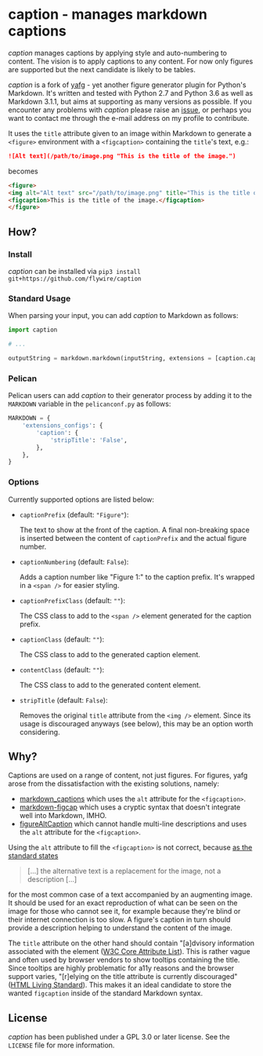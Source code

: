 # caption - manages markdown captions

*caption* manages captions by applying style and auto-numbering to content. The
vision is to apply captions to any content. For now only figures are supported
but the next candidate is likely to be tables.

*caption* is a fork of [yafg](https://git.sr.ht/~ferruck/yafg) - yet another
figure generator plugin for Python's Markdown. It's written and tested with
Python 2.7 and Python 3.6 as well as Markdown 3.1.1, but aims at supporting as
many versions as possible. If you encounter any problems with *caption* please
raise an [issue](https://github.com/flywire/caption/issues), or perhaps you want
to contact me through the e-mail address on my profile to contribute.

It uses the `title` attribute given to an image within Markdown to generate a
`<figure>` environment with a `<figcaption>` containing the `title`'s text,
e.g.:

```markdown
![Alt text](/path/to/image.png "This is the title of the image.")
```

becomes

```html
<figure>
<img alt="Alt text" src="/path/to/image.png" title="This is the title of the image." />
<figcaption>This is the title of the image.</figcaption>
</figure>
```

## How?

### Install

*caption* can be installed via `pip3 install git+https://github.com/flywire/caption`

### Standard Usage

When parsing your input, you can add *caption* to Markdown as follows:

```python
import caption

# ...

outputString = markdown.markdown(inputString, extensions = [caption.captionExtension(stripTitle=False)])
```

### Pelican

Pelican users can add *caption* to their generator process by adding it to the
`MARKDOWN` variable in the `pelicanconf.py` as follows:

```python
MARKDOWN = {
    'extensions_configs': {
        'caption': {
            'stripTitle': 'False',
        },
    },
}
```

### Options

Currently supported options are listed below:

* `captionPrefix` (default: `"Figure"`):

    The text to show at the front of the caption. A final non-breaking space
    is inserted between the content of `captionPrefix` and the actual figure
    number.

* `captionNumbering` (default: `False`):

    Adds a caption number like "Figure 1:" to the caption prefix. It's
    wrapped in a `<span />` for easier styling.

* `captionPrefixClass` (default: `""`):

    The CSS class to add to the `<span />` element generated for the caption
    prefix.

* `captionClass` (default: `""`):

    The CSS class to add to the generated caption element.

* `contentClass` (default: `""`):

    The CSS class to add to the generated content element.

* `stripTitle` (default: `False`):

    Removes the original `title` attribute from the `<img />` element. Since its
    usage is discouraged anyways (see below), this may be an option worth
    considering.

## Why?

Captions are used on a range of content, not just figures. For figures, 
yafg arose from the dissatisfaction with the existing solutions, namely:

* [markdown\_captions](https://github.com/evidlo/markdown_captions) which uses
  the `alt` attribute for the `<figcaption>`.
* [markdown-figcap](https://github.com/funk1d/markdown-figcap) which uses a
  cryptic syntax that doesn't integrate well into Markdown, IMHO.
* [figureAltCaption](https://github.com/jdittrich/figureAltCaption) which
  cannot handle multi-line descriptions and uses the `alt` attribute for the
  `<figcaption>`.

Using the `alt` attribute to fill the `<figcaption>` is not correct, because [as
the standard states](https://www.w3.org/wiki/Html/Elements/img)

> [...] the alternative text is a replacement for the image, not a description
> [...]

for the most common case of a text accompanied by an augmenting image. It should
be used for an exact reproduction of what can be seen on the image for those who
cannot see it, for example because they're blind or their internet connection is
too slow. A figure's caption in turn should provide a description helping to
understand the content of the image.

The `title` attribute on the other hand should contain "[a]dvisory information
associated with the element ([W3C Core Attribute
List](https://www.w3.org/wiki/Html/Attributes/_Global)). This is rather vague
and often used by browser vendors to show tooltips containing the title. Since
tooltips are highly problematic for a11y reasons and the browser support varies,
"[r]elying on the title attribute is currently discouraged" ([HTML Living
Standard](https://html.spec.whatwg.org/multipage/dom.html#the-title-attribute)).
This makes it an ideal candidate to store the wanted `figcaption` inside of the
standard Markdown syntax.

## License

*caption* has been published under a GPL 3.0 or later license. See the `LICENSE`
file for more information.
